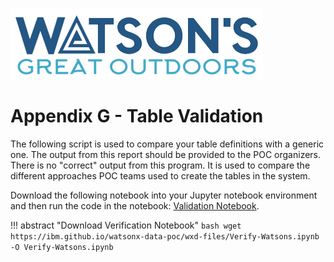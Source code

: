 ![Watsons](wxd-images/watsons-go-logo-small.png)

# Appendix G - Table Validation

The following script is used to compare your table definitions with a generic one. The output from this report should be provided to the POC organizers. There is no "correct" output from this program. It is used to compare the different approaches POC teams used to create the tables in the system.

Download the following notebook into your Jupyter notebook environment and then run the code in the notebook: [Validation Notebook](./wxd-files/Verify-Watsons.ipynb).

!!! abstract "Download Verification Notebook"
    ```bash
    wget https://ibm.github.io/watsonx-data-poc/wxd-files/Verify-Watsons.ipynb -O Verify-Watsons.ipynb
    ```